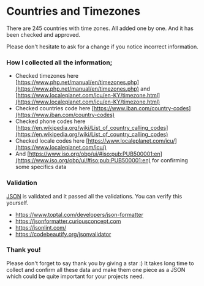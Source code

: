 # Countries and Timezones

There are 245 countries with time zones. All added one by one. And it has been checked and approved.

Please don't hesitate to ask for a change if you notice incorrect information. 


### How I collected all the information;

- Checked timezones here [https://www.php.net/manual/en/timezones.php](https://www.php.net/manual/en/timezones.php) and [https://www.localeplanet.com/icu/en-KY/timezone.html](https://www.localeplanet.com/icu/en-KY/timezone.html)
- Checked countries code here [https://www.iban.com/country-codes](https://www.iban.com/country-codes)
- Checked phone codes here [https://en.wikipedia.org/wiki/List_of_country_calling_codes](https://en.wikipedia.org/wiki/List_of_country_calling_codes)
- Checked locale codes here [https://www.localeplanet.com/icu/](https://www.localeplanet.com/icu/)
- And [https://www.iso.org/obp/ui/#iso:pub:PUB500001:en](https://www.iso.org/obp/ui/#iso:pub:PUB500001:en) for confirming some specifics data

### Validation

[JSON](https://github.com/osmanyz/countries-and-timezones/blob/main/countries-timezones.json) is validated and it passed all the validations. You can verify this yourself. 

- https://www.toptal.com/developers/json-formatter
- https://jsonformatter.curiousconcept.com
- https://jsonlint.com/
- https://codebeautify.org/jsonvalidator

### Thank you!

Please don't forget to say thank you by giving a star :) It takes long time to collect and confirm all these data and make them one piece as a JSON which could be quite important for your projects need.
